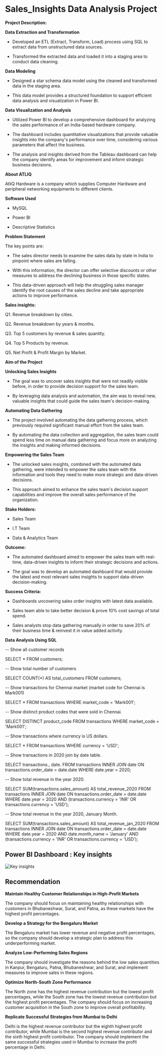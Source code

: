 # Sales_Insights Data Analysis Project

**Project Description:**

**Data Extraction and Transformation**

- Developed an ETL (Extract, Transform, Load) process using SQL to extract data from unstructured data sources.

- Transformed the extracted data and loaded it into a staging area to conduct data cleaning.

**Data Modeling**

- Designed a star schema data model using the cleaned and transformed data in the staging area.

- This data model provides a structured foundation to support efficient data analysis and visualization in Power BI.

**Data Visualization and Analysis**

- Utilized Power BI to develop a comprehensive dashboard for analyzing the sales performance of an India-based hardware company.

- The dashboard includes quantitative visualizations that provide valuable insights into the company's performance over time, considering various parameters that affect the business.

- The analysis and insights derived from the Tableau dashboard can help the company identify areas for improvement and inform strategic business decisions.

**About ATLIQ**

AtliQ Hardware is a company which supplies Computer Hardware and peripheral networking equipments to different clients.

**Software Used**

- MySQL

- Power BI

- Descriptive Statistics

**Problem Statement**

The key points are:

- The sales director needs to examine the sales data by state in India to pinpoint where sales are falling.

- With this information, the director can offer selective discounts or other measures to address the declining business in those specific states.

- This data-driven approach will help the struggling sales manager identify the root causes of the sales decline and take appropriate actions to improve performance.

**Sales insights:** 

Q1. Revenue breakdown by cities.

Q2. Revenue breakdown by years & months.

Q3. Top 5 customers by revenue & sales quantity.

Q4. Top 5 Products by revenue.

Q5. Net Profit & Profit Margin by Market.

**Aim of the Project**

**Unlocking Sales Insights**

- The goal was to uncover sales insights that were not readily visible before, in order to provide decision support for the sales team.
  
- By leveraging data analysis and automation, the aim was to reveal new, valuable insights that could guide the sales team's decision-making.

**Automating Data Gathering**

- The project involved automating the data gathering process, which previously required significant manual effort from the sales team.
  
- By automating the data collection and aggregation, the sales team could spend less time on manual data gathering and focus more on analyzing the insights and making informed decisions.

**Empowering the Sales Team**

- The unlocked sales insights, combined with the automated data gathering, were intended to empower the sales team with the information and tools they need to make more strategic and data-driven decisions.
  
- This approach aimed to enhance the sales team's decision support capabilities and improve the overall sales performance of the organization.

**Stake Holders:**

- Sales Team

- I.T Team

- Data & Analytics Team

**Outcome:**

- The automated dashboard aimed to empower the sales team with real-time, data-driven insights to inform their strategic decisions and actions.
  
- The goal was to develop an automated dashboard that would provide the latest and most relevant sales insights to support data-driven decision-making.

**Success Criteria:**

- Dashboards uncovering sales order insights with latest data available.

- Sales team able to take better decision & prove 10% cost savings of total spend.

- Sales analysts stop data gathering manually in order to save 20% of their business time & reinvest it in value added activity.

**Data Analysis Using SQL**

-- Show all customer records

SELECT * FROM customers;

-- Show total number of customers

SELECT COUNT(*) AS total_customers FROM customers;

-- Show transactions for Chennai market (market code for Chennai is Mark001)

SELECT * FROM transactions WHERE market_code = 'Mark001';

-- Show distinct product codes that were sold in Chennai.

SELECT DISTINCT product_code FROM transactions WHERE market_code = 'Mark001';

-- Show transactions where currency is US dollars.

SELECT * FROM transactions WHERE currency = 'USD';

-- Show transactions in 2020 join by date table.

SELECT transactions., date. FROM transactions INNER JOIN date ON transactions.order_date = date.date WHERE date.year = 2020;

-- Show total revenue in the year 2020.

SELECT SUM(transactions.sales_amount) AS total_revenue_2020 FROM transactions INNER JOIN date ON transactions.order_date = date.date WHERE date.year = 2020 AND (transactions.currency = 'INR' OR transactions.currency = 'USD');

-- Show total revenue in the year 2020, January Month.

SELECT SUM(transactions.sales_amount) AS total_revenue_jan_2020 FROM transactions INNER JOIN date ON transactions.order_date = date.date WHERE date.year = 2020 AND date.month_name = 'January' AND (transactions.currency = 'INR' OR transactions.currency = 'USD');


## **Power BI Dashboard : Key insights**

![Key insights](https://github.com/TanviVRajput/Sales_Insights/assets/151743641/f41373e3-3ce9-4c45-a549-befe91a7cae9)

## **Recommendation**

**Maintain Healthy Customer Relationships in High-Profit Markets**

The company should focus on maintaining healthy relationships with customers in Bhubaneshwar, Surat, and Patna, as these markets have the highest profit percentages.

**Develop a Strategy for the Bengaluru Market**

The Bengaluru market has lower revenue and negative profit percentages, so the company should develop a strategic plan to address this underperforming market.

**Analyze Low-Performing Sales Regions**

The company should investigate the reasons behind the low sales quantities in Kanpur, Bengaluru, Patna, Bhubaneshwar, and Surat, and implement measures to improve sales in these regions.

**Optimize North-South Zone Performance**

The North zone has the highest revenue contribution but the lowest profit percentages, while the South zone has the lowest revenue contribution but the highest profit percentages. The company should focus on increasing customer acquisition in the South zone to improve overall profitability.

**Replicate Successful Strategies from Mumbai to Delhi**

Delhi is the highest revenue contributor but the eighth highest profit contributor, while Mumbai is the second highest revenue contributor and the sixth highest profit contributor. The company should implement the same successful strategies used in Mumbai to increase the profit percentage in Delhi.
